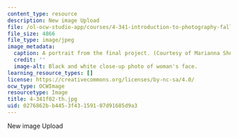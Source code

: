 ```yaml
---
content_type: resource
description: New image Upload
file: /ol-ocw-studio-app/courses/4-341-introduction-to-photography-fall-2002/0276862bb4453f43159107d91685d9a3_4-341f02-th.jpg
file_size: 4866
file_type: image/jpeg
image_metadata:
  caption: A portrait from the final project. (Courtesy of Marianna Shnayderman.)
  credit: ''
  image-alt: Black and white close-up photo of woman's face.
learning_resource_types: []
license: https://creativecommons.org/licenses/by-nc-sa/4.0/
ocw_type: OCWImage
resourcetype: Image
title: 4-341f02-th.jpg
uid: 0276862b-b445-3f43-1591-07d91685d9a3
---
```

New image Upload